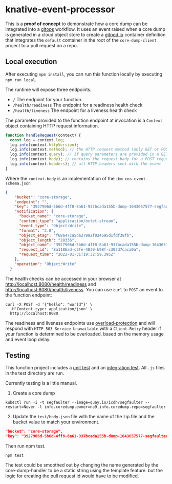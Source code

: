 # knative-event-processor

This is a **proof of concept** to demonstrate how a core dump can be integrated into a [gitops](https://docs.openshift.com/constainer-platform/4.7/cicd/gitops/understanding-openshift-gitops.html) workflow. It uses an event raised when a core dump is generated in a cloud object store to create a [gitpod.io](https://www.gitpod.io/) container definition that integrates the `default` container in the root of the `core-dump-client` project to a pull request on a repo.


## Local execution

After executing `npm install`, you can run this function locally by executing `npm run local`.

The runtime will expose three endpoints.

  * `/` The endpoint for your function.
  * `/health/readiness` The endpoint for a readiness health check
  * `/health/liveness` The endpoint for a liveness health check

The parameter provided to the function endpoint at invocation is a `Context` object containing HTTP request information.

```js
function handleRequest(context) {
  const log = context.log;
  log.info(context.httpVersion);
  log.info(context.method); // the HTTP request method (only GET or POST supported)
  log.info(context.query); // if query parameters are provided in a GET request
  log.info(context.body); // contains the request body for a POST request
  log.info(context.headers); // all HTTP headers sent with the event
}
```

Where the `context.body` is an implementation of the `ibm-cos-event-schema.json`
```json
{  
    "bucket": "core-storage",  
    "endpoint": "",  
    "key": "3927906d-5b6d-4ff8-8a61-937bcada155b-dump-1643657577-segfaulter-segfaulter-1-4.zip",  
    "notification": {  
      "bucket_name": "core-storage",  
      "content_type": "application/octet-stream",  
      "event_type": "Object:Write",  
      "format": "2.0",  
      "object_etag": "f68a47ca5da37992f024695d1fdf38fb",  
      "object_length": "28336",  
      "object_name": "3927906d-5b6d-4ff8-8a61-937bcada155b-dump-1643657577-segfaulter-segfaulter-1-4.zip",  
      "request_id": "8a1186ad-c2fe-4830-b98f-c302d7caca0a",  
      "request_time": "2022-01-31T19:32:59.395Z"  
    },  
    "operation": "Object:Write"  
  }
```

The health checks can be accessed in your browser at [http://localhost:8080/health/readiness]() and [http://localhost:8080/health/liveness](). You can use `curl` to `POST` an event to the function endpoint:

```console
curl -X POST -d '{"hello": "world"}' \
  -H'Content-type: application/json' \
  http://localhost:8080
```

The readiness and liveness endpoints use [overload-protection](https://www.npmjs.com/package/overload-protection) and will respond with `HTTP 503 Service Unavailable` with a `Client-Retry` header if your function is determined to be overloaded, based on the memory usage and event loop delay.

## Testing

This function project includes a [unit test](./test/unit.js) and an [integration test](./test/integration.js). All `.js` files in the test directory are run.

Currently testing is a little manual.

1. Create a core dump 

```console
kubectl run -i -t segfaulter --image=quay.io/icdh/segfaulter --restart=Never -l info.coredump.owner=no9,info.coredump.repo=segfaulter
```

2. Update the `test/body.json` file with the name of the zip file and the bucket value to match your environment.

```json
"bucket": "core-storage", 
"key": "3927906d-5b6d-4ff8-8a61-937bcada155b-dump-1643657577-segfaulter-segfaulter-1-4.zip", 
```

Then run npm test.

```console
npm test 
```
The test could be smoothed out by changing the name generated by the core-dump-handler to be a static string using the template feature.
but the logic for creating the pull request id would have to be modified.
